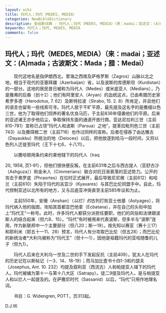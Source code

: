 ```yaml
---
layout: wiki
title: 玛代人；玛代（MEDES, MEDIA）
categories: NewBibleDictionary
description: 圣经新词典 - 玛代人；玛代（MEDES, MEDIA）（来：madai；亚述文：(A)mada；古波斯文：Mada；腊：Medai）
keywords: 玛代人；玛代, MEDES, MEDIA
comments: false
---
```


## 玛代人；玛代（MEDES, MEDIA）（来：madai；亚述文：(A)mada；古波斯文：Mada；腊：Medai）

　　现代这地名是指伊朗西北，里海之西南及萨格罗斯（Zagros）山脉以北之地，相当于现代的亚塞拜疆（Azerbaijan）省，以及波斯的库德斯坦（Kurdistan）的一部分。这地的居民昔日被称为玛代人（Medes）或米底亚人（Medians），乃是雅弗的后裔（创十2）；他们有阿里安人（Aryan）的血统这点，已由希腊历史家希罗多德（Herodotus, 7. 62）及斯特拉波（Strabo, 15. 2. 8）所肯定，并且他们的语言也留有一些线索可寻。玛代人居于干旷平原，最先提及这名字的是撒缦以色三世，他为了取得他们饲养的著名优良马匹，于主前836年侵袭他们的平原。后来的亚述诸王亦步他后尘，争取保持东面的通道开放行商。亚达尼拉利三世（主前810-781）宣称已占领“玛代人和波斯（Parsua）之地”，提革拉毗列色三世（主前743）以及撒珥根二世（主前716）也作过同样的宣称。后者在侵吞了由达雅古（Dayaukku）所统治的地（Deioces）以后，把他放逐到哈马一段时间，又将以色列人迁徙至玛代（王下十七6，十八11）。

　　以撒哈顿用条约来约束他辖下的玛代人（Iraq

20, 1958, 页1-91），但他们很快便反叛，在主前631年之后与西古提人（亚舒古沙〔Ashguza〕）和金米人（Cimmerians）联合对抗日渐衰落的亚述势力。公开的攻击于弗罗底（Phraortes）在位时正式展开，最后导致尼尼微（主前612）和哈兰（主前610）失陷于玛代的吉亚沙（Kyaxares）与其巴比伦同盟手中。自此，玛代控制亚述以北所有的地方，又与吕底亚冲突直至主前585年议和为止。

　　主前550年，安珊（Anshan）（*以拦）的*古列打败亚士他基（Astyages），将玛代纳入他的版图，攻陷其首都亚巴他拿（Ecbatana），并在自己的头衔中加上“玛代王”一称号。此时，许多玛代人都获分派担任要职，他们的风俗和法律跟波斯人的结合起来（但六8、15）。“玛代”有时被用来代表波斯，但多半与“波斯”连用，作为新联邦中一个主要部分（但八20；斯一19）。按先知以赛亚（赛十三17）和耶利米（耶五十一11、28）预言，玛代人有分攻取巴比伦（但五28）；而巴比伦的新统治者*大利乌被称为“玛代王”（但十一1），因他是祖籍玛代的亚哈随鲁的儿子（但九1）。

　　玛代人后来在大利乌一世及二世的手下发起反抗（主前409）。犹太人在玛代的历史记在以斯帖记（一3、14、18-19）；而马加比壹书十四1-3和约瑟夫（Josephus, Ant. 10. 232）均提及叙利亚（西流古）人和帕提亚人辖下的玛代人。玛代被编为第十一与第十八大区（Satrapy）。徒二9提及玛代人，是与帕提亚人和以拦人一起提及的。在萨撒尼时代（Sassanid）以后，“玛代”只用作地理名词。

　　书目：G. Widengren, POTT，页313起。

D.J.W.








